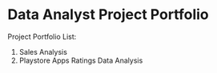 # Data Analyst Project Portfolio

Project Portfolio List:

1. Sales Analysis
2. Playstore Apps Ratings Data Analysis